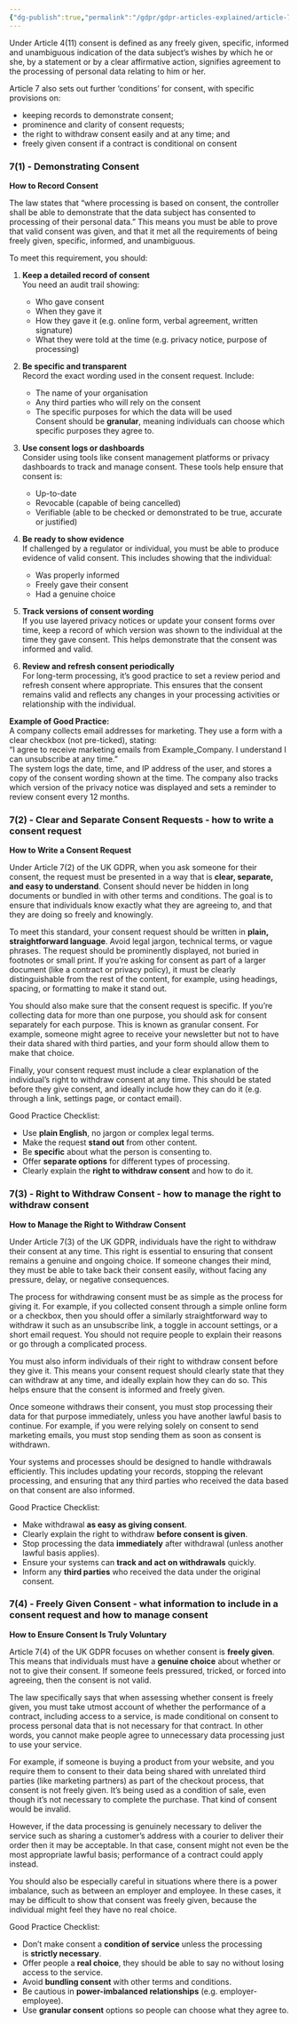 ```yaml
---
{"dg-publish":true,"permalink":"/gdpr/gdpr-articles-explained/article-7-conditions-for-consent/","title":["Article 7 - Conditions for consent"]}
---
```


Under Article 4(11) consent is defined as any freely given, specific, informed and unambiguous indication of the data subject’s wishes by which he or she, by a statement or by a clear affirmative action, signifies agreement to the processing of personal data relating to him or her.

Article 7 also sets out further ‘conditions’ for consent, with specific provisions on:
- keeping records to demonstrate consent;
- prominence and clarity of consent requests;
- the right to withdraw consent easily and at any time; and
- freely given consent if a contract is conditional on consent

### 7(1) - Demonstrating Consent 

**How to Record Consent**

The law states that “where processing is based on consent, the controller shall be able to demonstrate that the data subject has consented to processing of their personal data.” This means you must be able to prove that valid consent was given, and that it met all the requirements of being freely given, specific, informed, and unambiguous.

To meet this requirement, you should:

1. **Keep a detailed record of consent**  
    You need an audit trail showing:
    - Who gave consent
    - When they gave it
    - How they gave it (e.g. online form, verbal agreement, written signature)
    - What they were told at the time (e.g. privacy notice, purpose of processing)
    
2. **Be specific and transparent**  
    Record the exact wording used in the consent request. Include:
    - The name of your organisation
    - Any third parties who will rely on the consent
    - The specific purposes for which the data will be used  
        Consent should be **granular**, meaning individuals can choose which specific purposes they agree to.
    
3. **Use consent logs or dashboards**  
    Consider using tools like consent management platforms or privacy dashboards to track and manage consent. These tools help ensure that consent is:
    - Up-to-date
    - Revocable (capable of being cancelled)
    - Verifiable (able to be checked or demonstrated to be true, accurate or justified)
    
4. **Be ready to show evidence**  
    If challenged by a regulator or individual, you must be able to produce evidence of valid consent. This includes showing that the individual:
    - Was properly informed
    - Freely gave their consent
    - Had a genuine choice
    
5. **Track versions of consent wording**  
    If you use layered privacy notices or update your consent forms over time, keep a record of which version was shown to the individual at the time they gave consent. This helps demonstrate that the consent was informed and valid.
    
6. **Review and refresh consent periodically**  
    For long-term processing, it’s good practice to set a review period and refresh consent where appropriate. This ensures that the consent remains valid and reflects any changes in your processing activities or relationship with the individual.
    

**Example of Good Practice:**  
A company collects email addresses for marketing. They use a form with a clear checkbox (not pre-ticked), stating:  
“I agree to receive marketing emails from Example_Company. I understand I can unsubscribe at any time.”  
The system logs the date, time, and IP address of the user, and stores a copy of the consent wording shown at the time. The company also tracks which version of the privacy notice was displayed and sets a reminder to review consent every 12 months.

### 7(2) - Clear and Separate Consent Requests - how to write a consent request

**How to Write a Consent Request**

Under Article 7(2) of the UK GDPR, when you ask someone for their consent, the request must be presented in a way that is **clear, separate, and easy to understand**. Consent should never be hidden in long documents or bundled in with other terms and conditions. The goal is to ensure that individuals know exactly what they are agreeing to, and that they are doing so freely and knowingly.

To meet this standard, your consent request should be written in **plain, straightforward language**. Avoid legal jargon, technical terms, or vague phrases. The request should be prominently displayed, not buried in footnotes or small print. If you’re asking for consent as part of a larger document (like a contract or privacy policy), it must be clearly distinguishable from the rest of the content, for example, using headings, spacing, or formatting to make it stand out.

You should also make sure that the consent request is specific. If you’re collecting data for more than one purpose, you should ask for consent separately for each purpose. This is known as granular consent. For example, someone might agree to receive your newsletter but not to have their data shared with third parties, and your form should allow them to make that choice.

Finally, your consent request must include a clear explanation of the individual’s right to withdraw consent at any time. This should be stated before they give consent, and ideally include how they can do it (e.g. through a link, settings page, or contact email).

Good Practice Checklist:
- Use **plain English**, no jargon or complex legal terms.
- Make the request **stand out** from other content.
- Be **specific** about what the person is consenting to.
- Offer **separate options** for different types of processing.
- Clearly explain the **right to withdraw consent** and how to do it.

### 7(3) - Right to Withdraw Consent - how to manage the right to withdraw consent

**How to Manage the Right to Withdraw Consent**

Under Article 7(3) of the UK GDPR, individuals have the right to withdraw their consent at any time. This right is essential to ensuring that consent remains a genuine and ongoing choice. If someone changes their mind, they must be able to take back their consent easily, without facing any pressure, delay, or negative consequences.

The process for withdrawing consent must be as simple as the process for giving it. For example, if you collected consent through a simple online form or a checkbox, then you should offer a similarly straightforward way to withdraw it such as an unsubscribe link, a toggle in account settings, or a short email request. You should not require people to explain their reasons or go through a complicated process.

You must also inform individuals of their right to withdraw consent before they give it. This means your consent request should clearly state that they can withdraw at any time, and ideally explain how they can do so. This helps ensure that the consent is informed and freely given.

Once someone withdraws their consent, you must stop processing their data for that purpose immediately, unless you have another lawful basis to continue. For example, if you were relying solely on consent to send marketing emails, you must stop sending them as soon as consent is withdrawn.

Your systems and processes should be designed to handle withdrawals efficiently. This includes updating your records, stopping the relevant processing, and ensuring that any third parties who received the data based on that consent are also informed.

Good Practice Checklist:
- Make withdrawal **as easy as giving consent**.
- Clearly explain the right to withdraw **before consent is given**.
- Stop processing the data **immediately** after withdrawal (unless another lawful basis applies).
- Ensure your systems can **track and act on withdrawals** quickly.
- Inform any **third parties** who received the data under the original consent.

### 7(4) - Freely Given Consent - what information to include in a consent request and how to manage consent

**How to Ensure Consent Is Truly Voluntary**

Article 7(4) of the UK GDPR focuses on whether consent is **freely given**. This means that individuals must have a **genuine choice** about whether or not to give their consent. If someone feels pressured, tricked, or forced into agreeing, then the consent is not valid.

The law specifically says that when assessing whether consent is freely given, you must take utmost account of whether the performance of a contract, including access to a service, is made conditional on consent to process personal data that is not necessary for that contract. In other words, you cannot make people agree to unnecessary data processing just to use your service.

For example, if someone is buying a product from your website, and you require them to consent to their data being shared with unrelated third parties (like marketing partners) as part of the checkout process, that consent is not freely given. It’s being used as a condition of sale, even though it’s not necessary to complete the purchase. That kind of consent would be invalid.

However, if the data processing is genuinely necessary to deliver the service such as sharing a customer’s address with a courier to deliver their order then it may be acceptable. In that case, consent might not even be the most appropriate lawful basis; performance of a contract could apply instead.

You should also be especially careful in situations where there is a power imbalance, such as between an employer and employee. In these cases, it may be difficult to show that consent was freely given, because the individual might feel they have no real choice.

Good Practice Checklist:
- Don’t make consent a **condition of service** unless the processing is **strictly necessary**.
- Offer people a **real choice**, they should be able to say no without losing access to the service.
- Avoid **bundling consent** with other terms and conditions.
- Be cautious in **power-imbalanced relationships** (e.g. employer-employee).
- Use **granular consent** options so people can choose what they agree to.